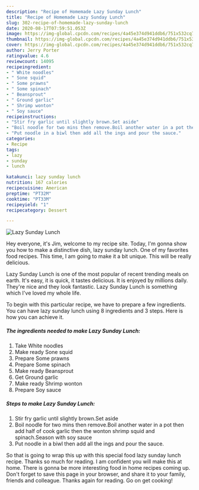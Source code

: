 ```yaml
---
description: "Recipe of Homemade Lazy Sunday Lunch"
title: "Recipe of Homemade Lazy Sunday Lunch"
slug: 302-recipe-of-homemade-lazy-sunday-lunch
date: 2020-08-17T07:59:51.053Z
image: https://img-global.cpcdn.com/recipes/4a45e374d941ddb6/751x532cq70/lazy-sunday-lunch-recipe-main-photo.jpg
thumbnail: https://img-global.cpcdn.com/recipes/4a45e374d941ddb6/751x532cq70/lazy-sunday-lunch-recipe-main-photo.jpg
cover: https://img-global.cpcdn.com/recipes/4a45e374d941ddb6/751x532cq70/lazy-sunday-lunch-recipe-main-photo.jpg
author: Jerry Porter
ratingvalue: 4.6
reviewcount: 14095
recipeingredient:
- " White noodles"
- " Sone squid"
- " Some prawns"
- " Some spinach"
- " Beansprout"
- " Ground garlic"
- " Shrimp wonton"
- " Soy sauce"
recipeinstructions:
- "Stir fry garlic until slightly brown.Set aside"
- "Boil noodle for two mins then remove.Boil another water in a pot then add half of cook garlic then the wonton shrimp squid and spinach.Season with soy sauce"
- "Put noodle in a biwl then add all the ings and pour the sauce."
categories:
- Recipe
tags:
- lazy
- sunday
- lunch

katakunci: lazy sunday lunch 
nutrition: 167 calories
recipecuisine: American
preptime: "PT32M"
cooktime: "PT33M"
recipeyield: "1"
recipecategory: Dessert

---
```



![Lazy Sunday Lunch](https://img-global.cpcdn.com/recipes/4a45e374d941ddb6/751x532cq70/lazy-sunday-lunch-recipe-main-photo.jpg)

Hey everyone, it's Jim, welcome to my recipe site. Today, I'm gonna show you how to make a distinctive dish, lazy sunday lunch. One of my favorites food recipes. This time, I am going to make it a bit unique. This will be really delicious.

Lazy Sunday Lunch is one of the most popular of recent trending meals on earth. It's easy, it is quick, it tastes delicious. It is enjoyed by millions daily. They're nice and they look fantastic. Lazy Sunday Lunch is something which I've loved my whole life.




To begin with this particular recipe, we have to prepare a few ingredients. You can have lazy sunday lunch using 8 ingredients and 3 steps. Here is how you can achieve it.

<!--inarticleads1-->

##### The ingredients needed to make Lazy Sunday Lunch:

1. Take  White noodles
1. Make ready  Sone squid
1. Prepare  Some prawns
1. Prepare  Some spinach
1. Make ready  Beansprout
1. Get  Ground garlic
1. Make ready  Shrimp wonton
1. Prepare  Soy sauce




<!--inarticleads2-->

##### Steps to make Lazy Sunday Lunch:

1. Stir fry garlic until slightly brown.Set aside
1. Boil noodle for two mins then remove.Boil another water in a pot then add half of cook garlic then the wonton shrimp squid and spinach.Season with soy sauce
1. Put noodle in a biwl then add all the ings and pour the sauce.




So that is going to wrap this up with this special food lazy sunday lunch recipe. Thanks so much for reading. I am confident you will make this at home. There is gonna be more interesting food in home recipes coming up. Don't forget to save this page in your browser, and share it to your family, friends and colleague. Thanks again for reading. Go on get cooking!
